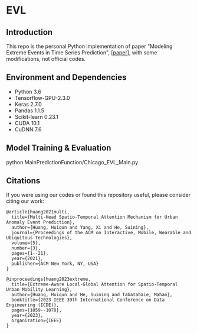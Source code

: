 # EVL

## Introduction
This repo is the personal Python implementation of paper "Modeling Extreme Events in Time Series Prediction", [<a href="https://dl.acm.org/doi/10.1145/3292500.3330896">paper</a>], with some modifications, not official codes.


## Environment and Dependencies
- Python 3.6
- Tensorflow-GPU-2.3.0
- Keras 2.7.0
- Pandas 1.1.5
- Scikit-learn 0.23.1
- CUDA 10.1
- CuDNN 7.6

## Model Training & Evaluation
python MainPredictionFunction/Chicago_EVL_Main.py

## Citations
If you were using our codes or found this repository useful, please consider citing our work:

<div class="snippet-clipboard-content notranslate position-relative overflow-auto" data-snippet-clipboard-copy-content="@article{huang2021multi,
  title={Multi-Head Spatio-Temporal Attention Mechanism for Urban Anomaly Event Prediction},
  author={Huang, Huiqun and Yang, Xi and He, Suining},
  journal={Proceedings of the ACM on Interactive, Mobile, Wearable and Ubiquitous Technologies},
  volume={5},
  number={3},
  pages={1--21},
  year={2021},
  publisher={ACM New York, NY, USA}
}"><pre class="notranslate"><code>@article{huang2021multi,
  title={Multi-Head Spatio-Temporal Attention Mechanism for Urban Anomaly Event Prediction},
  author={Huang, Huiqun and Yang, Xi and He, Suining},
  journal={Proceedings of the ACM on Interactive, Mobile, Wearable and Ubiquitous Technologies},
  volume={5},
  number={3},
  pages={1--21},
  year={2021},
  publisher={ACM New York, NY, USA}
}
</code></pre></div>

<div class="snippet-clipboard-content notranslate position-relative overflow-auto" data-snippet-clipboard-copy-content="@inproceedings{huang2023extreme,
  title={Extreme-Aware Local-Global Attention for Spatio-Temporal Urban Mobility Learning},
  author={Huang, Huiqun and He, Suining and Tabatabaie, Mahan},
  booktitle={2023 IEEE 39th International Conference on Data Engineering (ICDE)},
  pages={1059--1070},
  year={2023},
  organization={IEEE}
}"><pre class="notranslate"><code>@inproceedings{huang2023extreme,
  title={Extreme-Aware Local-Global Attention for Spatio-Temporal Urban Mobility Learning},
  author={Huang, Huiqun and He, Suining and Tabatabaie, Mahan},
  booktitle={2023 IEEE 39th International Conference on Data Engineering (ICDE)},
  pages={1059--1070},
  year={2023},
  organization={IEEE}
}
</code></pre></div>

